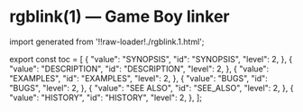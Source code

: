 # rgblink(1) — Game Boy linker

import generated from '!!raw-loader!./rgblink.1.html';

<div className="manual-text" dangerouslySetInnerHTML={{ __html: generated }} />

export const toc = [
{
	"value": "SYNOPSIS",
	"id": "SYNOPSIS",
	"level": 2,
},
{
	"value": "DESCRIPTION",
	"id": "DESCRIPTION",
	"level": 2,
},
{
	"value": "EXAMPLES",
	"id": "EXAMPLES",
	"level": 2,
},
{
	"value": "BUGS",
	"id": "BUGS",
	"level": 2,
},
{
	"value": "SEE ALSO",
	"id": "SEE_ALSO",
	"level": 2,
},
{
	"value": "HISTORY",
	"id": "HISTORY",
	"level": 2,
},
];
